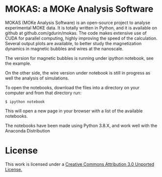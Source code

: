 MOKAS: a MOKe Analysis Software
===============================


MOKAS (MOKe Analysis Software) is an open-source project to analyse experimental MOKE data. It is totally written in Python, and it is available on github at github.com/gdurin/mokas. The code makes extensive use of CUDA for parallel computing, highly improving the speed of the calculation. Several output plots are available, to better study the magnetization dynamics in magnetic bubbles and wires at the nanoscale.

The version for magnetic bubbles is running under ipython notebook, see the example. 

On the other side, the wire version under notebook is still in progress as well the analysis of simulations.

To open the notebooks, download the files into a directory on your computer and from that directory run:

    $ ipython notebook

This will open a new page in your browser with a list of the available notebooks.

The notebooks have been made using Python 3.8.X, and work well with the Anaconda Distribution

License
=======
This work is licensed under a [Creative Commons Attribution 3.0 Unported License.](http://creativecommons.org/licenses/by/3.0/)

